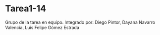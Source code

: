 # Tarea1-14
Grupo de la tarea en equipo. Integrado por: Diego Pintor, Dayana Navarro Valencia, Luis Felipe Gómez Estrada
